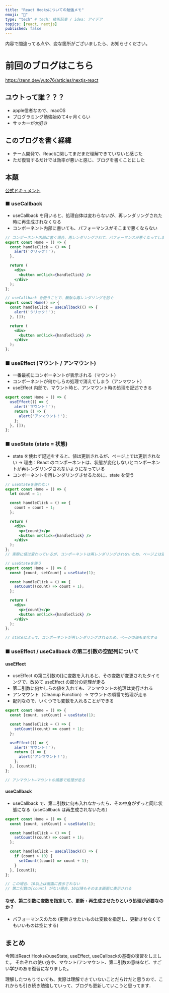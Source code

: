```yaml
---
title: "React Hooksについての勉強メモ"
emoji: "🔖"
type: "tech" # tech: 技術記事 / idea: アイデア
topics: [react, nextjs]
published: false
---
```


内容で間違ってる点や、変な箇所がございましたら、お知らせください。

# 前回のブログはこちら
https://zenn.dev/yuto76/articles/nextjs-react


## ユウトって誰？？？
- apple信者なので、macOS
- プログラミング勉強始めて4ヶ月くらい
- サッカーが大好き

## このブログを書く経緯
- チーム開発で、Reactに関してまだまだ理解できていないと感じた
- ただ復習するだけでは効率が悪いと感じ、ブログを書くことにした

## 本題
[公式ドキュメント](https://ja.reactjs.org/docs/hooks-reference.html)

### ■ useCallback

- useCallback を用いると、処理自体は変わらないが、再レンダリングされた時に再生成されなくなる
- コンポーネント内部に書いても、パフォーマンスがそこまで悪くならない

```jsx
// コンポーネント内部に書く場合、再レンダリングされて、パフォーマンスが悪くなってしまう
export const Home = () => {
  const handleClick = () => {
    alert('クリック！');
  },

  return (
    <div>
      <button onClick={handleClick} />
    </div>
  );
};
```

```jsx
// useCallback を使うことで、無駄な再レンダリングを防ぐ
export const Home() => {
  const handleClick = useCallback(() => {
    alert('クリック！');
  }, []);

  return (
    <div>
      <button onClick={handleClick} />
    </div>
  );
};
```

### ■ useEffect (マウント / アンマウント)

- 一番最初にコンポーネントが表示される（マウント）
- コンポーネントが何かしらの処理で消えてしまう（アンマウント）
- useEffect 内部で、マウント時と、アンマウント時の処理を記述できる

```jsx
export const Home = () => {
  useEffect(() => {
    alert('マウント！');
    return () => {
      alert('アンマウント！');
    };
  }, []);
};
```

### ■ useState (state = 状態)

- state を使わず記述をすると、値は更新されるが、ページ上では更新されない
  → 理由：React のコンポーネントは、状態が変化しないとコンポーネントが再レンダリングされないようになっている
- コンポーネントを再レンダリングさせるために、state を使う

```jsx
// useStateを使わない
export const Home = () => {
  let count = 1;

  const handleClick = () => {
    count = count + 1;
  };

  return (
    <div>
      <p>{count}</p>
      <button onClick={handleClick} />
    </div>
  );
};
// 実際に値は変わっているが、コンポーネントは再レンダリングされないため、ページ上は変化しない
```
```jsx
// useStateを使う
export const Home = () => {
  const [count, setCount] = useState(1);

  const handleClick = () => {
    setCount((count) => count + 1);
  };

  return (
    <div>
      <p>{count}</p>
      <button onClick={handleClick} />
    </div>
  );
};

// stateによって、コンポーネントが再レンダリングされるため、ページの値も変化する
```
### ■ useEffect / useCallback の第二引数の空配列について

#### useEffect

- useEffect の第二引数の[]に変数を入れると、その変数が変更されたタイミングで、改めて useEffect の部分の処理が走る
- 第二引数に何かしらの値を入れても、アンマウントの処理は実行される
- アンマウント（Cleanup Function）→ マウントの順番で処理が走る
- 配列なので、いくつでも変数を入れることができる

```jsx
export const Home = () => {
  const [count, setCount] = useState(1);

  const handleClick = () => {
    setCount((count) => count + 1);
  };

  useEffect(() => {
    alert('マウント！');
    return () => {
      alert('アンマウント！');
    };
  }, [count]);
};

// アンマウント→マウントの順番で処理が走る
```

#### useCallback

- useCallback で、第二引数に何も入れなかったら、その中身がずっと同じ状態になる（useCallback は再生成されないため）

```jsx
export const Home = () => {
  const [count, setCount] = useState(1);

  const handleClick = () => {
    setCount((count) => count + 1);
  };

  const handleClick = useCallback(() => {
    if (count > 10) {
      setCount((count) => count + 1);
    }
  }, [count]);
};

// この場合、10以上は画面に表示されない
// 第二引数の[count] がない場合、10以降もそのまま画面に表示される
```

#### なぜ、第二引数に変数を指定して、更新・再生成させたりという処理が必要なのか？

- パフォーマンスのため
  (更新させたいものは変数を指定し、更新させなくてもいいものは空にする)

## まとめ

今回はReact HooksのuseState, useEffect, useCallbackの基礎の復習をしました。
それぞれの使い方や、マウント/アンマウント、第二引数の意味など、すごい学びのある復習になりました。

理解したつもりでいても、実際は理解できていないことだらけだと思うので、これからも引き続き勉強していって、ブログも更新していこうと思ってます.

